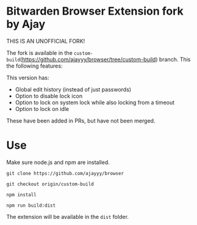 # Bitwarden Browser Extension fork by Ajay

THIS IS AN UNOFFICIAL FORK!

The fork is available in the `custom-build`(https://github.com/ajayyy/browser/tree/custom-build) branch. This the following features:

This version has:

- Global edit history (instead of just passwords)
- Option to disable lock icon
- Option to lock on system lock while also locking from a timeout
- Option to lock on idle

These have been added in PRs, but have not been merged.

# Use

Make sure node.js and npm are installed.

`git clone https://github.com/ajayyy/browser`

`git checkout origin/custom-build`

`npm install`

`npm run build:dist`

The extension will be available in the `dist` folder.
